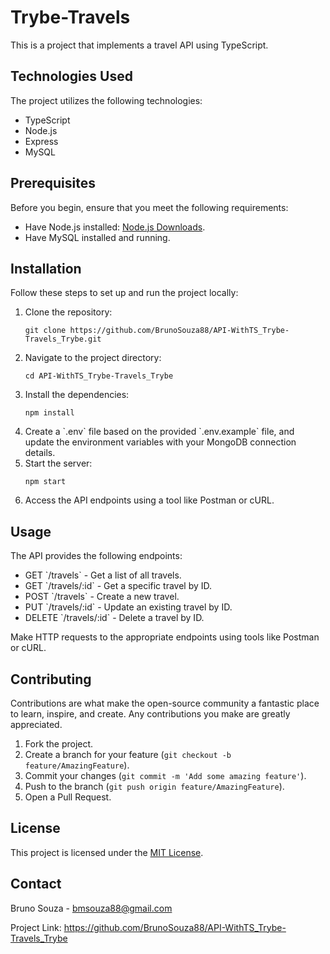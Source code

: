 <h1>Trybe-Travels</h1>

<p>This is a project that implements a travel API using TypeScript.</p>

<h2>Technologies Used</h2>

<p>The project utilizes the following technologies:</p>

<ul>
  <li>TypeScript</li>
  <li>Node.js</li>
  <li>Express</li>
  <li>MySQL</li>
</ul>

<h2>Prerequisites</h2>

<p>Before you begin, ensure that you meet the following requirements:</p>

<ul>
  <li>Have Node.js installed: <a href="https://nodejs.org/en/download/">Node.js Downloads</a>.</li>
  <li>Have MySQL installed and running.</li>
</ul>

<h2>Installation</h2>

<p>Follow these steps to set up and run the project locally:</p>

<ol>
  <li>Clone the repository:</li>

  <pre><code>git clone https://github.com/BrunoSouza88/API-WithTS_Trybe-Travels_Trybe.git</code></pre>

  <li>Navigate to the project directory:</li>

  <pre><code>cd API-WithTS_Trybe-Travels_Trybe</code></pre>

  <li>Install the dependencies:</li>

  <pre><code>npm install</code></pre>

  <li>Create a `.env` file based on the provided `.env.example` file, and update the environment variables with your MongoDB connection details.</li>

  <li>Start the server:</li>

  <pre><code>npm start</code></pre>

  <li>Access the API endpoints using a tool like Postman or cURL.</li>
</ol>

<h2>Usage</h2>

<p>The API provides the following endpoints:</p>

<ul>
  <li>GET `/travels` - Get a list of all travels.</li>
  <li>GET `/travels/:id` - Get a specific travel by ID.</li>
  <li>POST `/travels` - Create a new travel.</li>
  <li>PUT `/travels/:id` - Update an existing travel by ID.</li>
  <li>DELETE `/travels/:id` - Delete a travel by ID.</li>
</ul>

<p>Make HTTP requests to the appropriate endpoints using tools like Postman or cURL.</p>

<h2>Contributing</h2>

<p>Contributions are what make the open-source community a fantastic place to learn, inspire, and create. Any contributions you make are greatly appreciated.</p>

<ol>
  <li>Fork the project.</li>
  <li>Create a branch for your feature (<code>git checkout -b feature/AmazingFeature</code>).</li>
  <li>Commit your changes (<code>git commit -m 'Add some amazing feature'</code>).</li>
  <li>Push to the branch (<code>git push origin feature/AmazingFeature</code>).</li>
  <li>Open a Pull Request.</li>
</ol>

<h2>License</h2>

<p>This project is licensed under the <a href="LICENSE">MIT License</a>.</p>

<h2>Contact</h2>

<p>Bruno Souza - <a href="mailto:bmsouza88@gmail.com">bmsouza88@gmail.com</a></p>

<p>Project Link: <a href="https://github.com/BrunoSouza88/API-WithTS_Trybe-Travels_Trybe">https://github.com/BrunoSouza88/API-WithTS_Trybe-Travels_Trybe</a></p>
